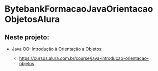 # BytebankFormacaoJavaOrientacaoObjetosAlura

## Neste projeto:

- Java OO: Introdução à Orientação a Objetos:

    - https://cursos.alura.com.br/course/java-introducao-orientacao-objetos
    
